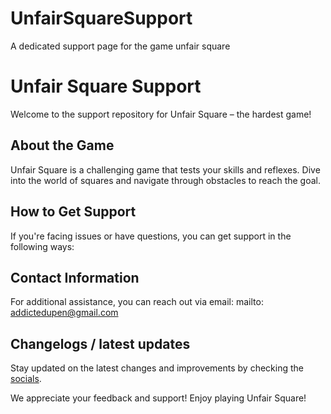 # UnfairSquareSupport
A dedicated support page for the game unfair square 

# Unfair Square Support

Welcome to the support repository for Unfair Square – the hardest game!

## About the Game
Unfair Square is a challenging game that tests your skills and reflexes. Dive into the world of squares and navigate through obstacles to reach the goal.

## How to Get Support
If you're facing issues or have questions, you can get support in the following ways:

## Contact Information
For additional assistance, you can reach out via email: mailto: addictedupen@gmail.com 

## Changelogs / latest updates
Stay updated on the latest changes and improvements by checking the [socials]([(https://www.instagram.com/unfairsquaregame)]).

We appreciate your feedback and support! Enjoy playing Unfair Square!
